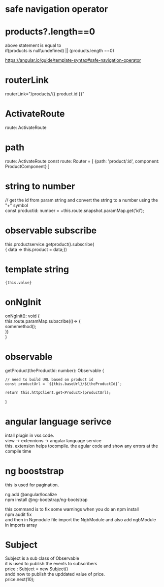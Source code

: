 


# safe navigation operator
# products?.length==0   
above statement is equal to  
if(products is null\undefined) || (products.length ==0)     

https://angular.io/guide/template-syntax#safe-navigation-operator  


# routerLink
routerLink="/products/{{ product.id }}"     

# ActivateRoute
route:  ActivateRoute

# path
route:  ActivateRoute
const route: Router = [ {path: 'product/:id', component: ProductComponent} ]

# string to number
// get the id from param string and convert the string to a number using the "+" symbol  
const productid: number = +this.route.snapshot.paramMap.get('id');

# observable subscribe
this.productservice.getproduct().subscribe(   
 {  data => this.product = data;})
 
 # template string
 `{this.value}`

# onNgInit
onNgInit(): void {  
this.route.paramMap.subscribe(()=> {  
somemethod();  
})  
}

# observable
 getProduct(theProductId: number): Observable<Product> {  

    // need to build URL based on product id  
    const productUrl = `${this.baseUrl}/${theProductId}`;  

    return this.httpClient.get<Product>(productUrl);   
  }

# angular language serivce
intall plugin in vss code.  
view -> extennions -> angular language service   
this. extension helps tocompile. the agular code and show any errors at the compile time  

# ng booststrap 
this is used for pagination.  

ng add @angular/localize  
npm install @ng-bootstrap/ng-bootstrap    

this command is to fix some warnings when you do an npm install  
npm audit fix  
and then in Ngmodule file import the NgbModule and also add ngbModule in imports array  

# Subject
Subject is a sub class of Observable   
it is used to publish the events to subscribers  
price : Subject<number> = new Subject<number>()  
 andd now to publish the upddated value of price.  
 price.next(10);  
 
